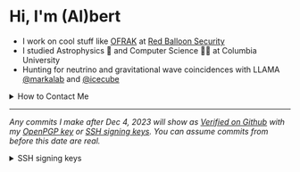 Hi, I'm (Al)bert
================

- I work on cool stuff like [OFRAK](https://github.com/redballoonsecurity/ofrak) at [Red Balloon Security](https://redballoonsecurity.com)
- I studied Astrophysics 🌌 and Computer Science 🧑‍💻 at Columbia University
- Hunting for neutrino and gravitational wave coincidences with LLAMA [@markalab](https://github.com/markalab) and [@icecube](https://github.com/icecube)

<details>
<summary>How to Contact Me</summary>
  <ul>
    <li>Tag me somewhere on GitHub</li>
    <li>Email me at bert (at) alchzh (dot) me</li>
  </ul>
</details>


<hr>

_Any commits I make after Dec 4, 2023 will show as [Verified on Github](https://docs.github.com/en/authentication/managing-commit-signature-verification/about-commit-signature-verification)
with my [OpenPGP key](#gpg-key) or [SSH signing keys](#ssh-signing-key). You can assume commits from before this date are real._

<a name="ssh-signing-key"></a>
<details>
  <summary>SSH signing keys</summary>
  <ul>
    <li><code>ssh-ed25519 AAAAC3NzaC1lZDI1NTE5AAAAIA4O+v1S0eDh9H+S3VE7YT5Px5H7NSLtX11L8scZolRr alchzh</code></li>
    <li><code>ssh-ed25519 AAAAC3NzaC1lZDI1NTE5AAAAIOllJGhTrtUzGmFWKu/wxj8Vh+x/+7Ytm2ti0+YxFBtX alchzh RBS</code></li>
  </ul>
</details>


